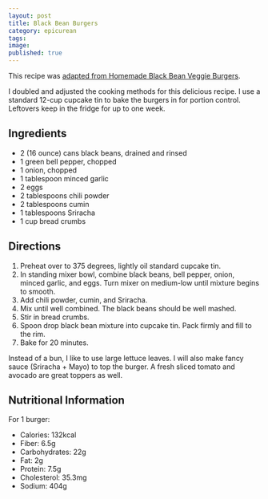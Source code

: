 ```yaml
---
layout: post
title: Black Bean Burgers
category: epicurean
tags:
image: 
published: true
---
```


This recipe was [adapted from Homemade Black Bean Veggie Burgers](http://allrecipes.com/recipe/homemade-black-bean-veggie-burgers/). 

I doubled and adjusted the cooking methods for this delicious recipe. I use a standard 12-cup cupcake tin to bake the burgers in for portion control. Leftovers keep in the fridge for up to one week.

## Ingredients

* 2 (16 ounce) cans black beans, drained and rinsed
* 1 green bell pepper, chopped
* 1 onion, chopped
* 1 tablespoon minced garlic
* 2 eggs
* 2 tablespoons chili powder
* 2 tablespoons cumin
* 1 tablespoons Sriracha
* 1 cup bread crumbs

## Directions

1. Preheat over to 375 degrees, lightly oil standard cupcake tin.
2. In standing mixer bowl, combine black beans, bell pepper, onion, minced garlic, and eggs. Turn mixer on medium-low until mixture begins to smooth.
3. Add chili powder, cumin, and Sriracha. 
4. Mix until well combined. The black beans should be well mashed.
5. Stir in bread crumbs.
6. Spoon drop black bean mixture into cupcake tin. Pack firmly and fill to the rim.
7. Bake for 20 minutes.

Instead of a bun, I like to use large lettuce leaves. I will also make fancy sauce (Sriracha + Mayo) to top the burger. A fresh sliced tomato and avocado are great toppers as well.

## Nutritional Information

For 1 burger:

* Calories: 132kcal
* Fiber: 6.5g
* Carbohydrates: 22g
* Fat: 2g
* Protein: 7.5g
* Cholesterol: 35.3mg
* Sodium: 404g